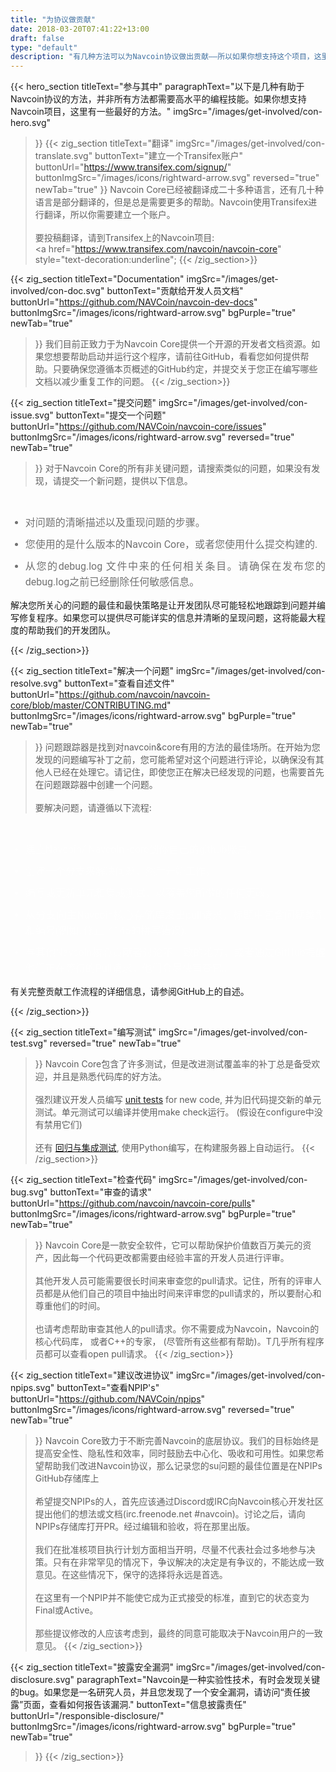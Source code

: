 ```yaml
---
title: "为协议做贡献"
date: 2018-03-20T07:41:22+13:00
draft: false
type: "default"
description: "有几种方法可以为Navcoin协议做出贡献——所以如果你想支持这个项目，这里有一些最好的方法"
---
```

{{< hero_section
titleText="参与其中"
paragraphText="以下是几种有助于Navcoin协议的方法，并非所有方法都需要高水平的编程技能。如果你想支持Navcoin项目，这里有一些最好的方法。"
imgSrc="/images/get-involved/con-hero.svg"
>}}
{{< zig_section
titleText="翻译"
imgSrc="/images/get-involved/con-translate.svg"
  buttonText="建立一个Transifex账户"
  buttonUrl="https://www.transifex.com/signup/"
  buttonImgSrc="/images/icons/rightward-arrow.svg"
    reversed="true"
    newTab="true"
>}}
Navcoin Core已经被翻译成二十多种语言，还有几十种语言是部分翻译的，但是总是需要更多的帮助。Navcoin使用Transifex进行翻译，所以你需要建立一个账户。<br><br>要投稿翻译，请到Transifex上的Navcoin项目:<br><a href="https://www.transifex.com/navcoin/navcoin-core" style="text-decoration:underline";
{{< /zig_section>}}

{{< zig_section
  titleText="Documentation"
  imgSrc="/images/get-involved/con-doc.svg"
  buttonText="贡献给开发人员文档"
  buttonUrl="https://github.com/NAVCoin/navcoin-dev-docs"
  buttonImgSrc="/images/icons/rightward-arrow.svg"
  bgPurple="true"
  newTab="true"
>}}
我们目前正致力于为Navcoin Core提供一个开源的开发者文档资源。如果您想要帮助启动并运行这个程序，请前往GitHub，看看您如何提供帮助。只要确保您遵循本页概述的GitHub约定，并提交关于您正在编写哪些文档以减少重复工作的问题。
{{< /zig_section>}}

{{< zig_section
titleText="提交问题"
imgSrc="/images/get-involved/con-issue.svg"
buttonText="提交一个问题"
buttonUrl="https://github.com/NAVCoin/navcoin-core/issues"
buttonImgSrc="/images/icons/rightward-arrow.svg"
reversed="true"
newTab="true"
>}}
对于Navcoin Core的所有非关键问题，请搜索类似的问题，如果没有发现，请提交一个新问题，提供以下信息。
<br>
<ul class="article-ul" style="color: rgba(0, 0, 0, 0.55);">
  <li>对问题的清晰描述以及重现问题的步骤。</li>
  <li>您使用的是什么版本的Navcoin Core，或者您使用什么提交构建的.</li><li>从您的debug.log 文件中来的任何相关条目。请确保在发布您的debug.log之前已经删除任何敏感信息。</li>
</ul>
<p class="paragraph-text">解决您所关心的问题的最佳和最快策略是让开发团队尽可能轻松地跟踪到问题并编写修复程序。如果您可以提供尽可能详实的信息并清晰的呈现问题，这将能最大程度的帮助我们的开发团队。</p>
{{< /zig_section>}}

{{< zig_section
  titleText="解决一个问题"
  imgSrc="/images/get-involved/con-resolve.svg"
  buttonText="查看自述文件"
  buttonUrl="https://github.com/navcoin/navcoin-core/blob/master/CONTRIBUTING.md"
  buttonImgSrc="/images/icons/rightward-arrow.svg"
  bgPurple="true"
  newTab="true"
>}}
问题跟踪器是找到对navcoin&core有用的方法的最佳场所。在开始为您发现的问题编写补丁之前，您可能希望对这个问题进行评论，以确保没有其他人已经在处理它。请记住，即使您正在解决已经发现的问题，也需要首先在问题跟踪器中创建一个问题。
<br><br>
要解决问题，请遵循以下流程:
<br>
<ul class="article-ul" style="color: rgba(255,255,255,0.55);">
  <li>建立Navcoin/ Navcoin -core到你自己的github账户。</li>
  <li>创建一个分支来解决问题，然后开始工作。</li>
  <li>编写或更新单元和集成测试，以覆盖您所做的任何更改。</li>
  <li>从分支向主Navcoin核心存储库发出pull请求，标题中包含问题类型和编号(例如. 修正了145的拼写错误)。</li>
  <li>与其他Navcoin核心贡献者讨论不一致的地方，或者通过GitHub提醒他们正在等待的Pull请求，他们会尽快审查它。</li>
</ul>
<p class="paragraph-text">有关完整贡献工作流程的详细信息，请参阅GitHub上的自述。</p>
{{< /zig_section>}}

{{< zig_section
titleText="编写测试"
imgSrc="/images/get-involved/con-test.svg"
reversed="true"
newTab="true"
>}}
Navcoin Core包含了许多测试，但是改进测试覆盖率的补丁总是备受欢迎，并且是熟悉代码库的好方法。
<br><br>
强烈建议开发人员编写 <a href="https://github.com/NAVCoin/navcoin-core/blob/master/doc/unit-tests.md" target="e" style="text-decoration:underline;">unit tests</a> for new code, 并为旧代码提交新的单元测试。单元测试可以编译并使用make check运行。 (假设在configure中没有禁用它们) 
<br><br>
还有 <a href="https://github.com/NAVCoin/navcoin-core/tree/master/qa" target="e" style="text-decoration:underline;">回归与集成测试</a>, 使用Python编写，在构建服务器上自动运行。
{{< /zig_section>}}

{{< zig_section
  titleText="检查代码"
  imgSrc="/images/get-involved/con-bug.svg"
    buttonText="审查的请求"
  buttonUrl="https://github.com/navcoin/navcoin-core/pulls"
  buttonImgSrc="/images/icons/rightward-arrow.svg"
  bgPurple="true"
  newTab="true"
>}}
Navcoin Core是一款安全软件，它可以帮助保护价值数百万美元的资产，因此每一个代码更改都需要由经验丰富的开发人员进行评审。<br><br>其他开发人员可能需要很长时间来审查您的pull请求。记住，所有的评审人员都是从他们自己的项目中抽出时间来评审您的pull请求的，所以要耐心和尊重他们的时间。<br><br>也请考虑帮助审查其他人的pull请求。你不需要成为Navcoin，Navcoin的核心代码库， 或者C++的专家， (尽管所有这些都有帮助)。T几乎所有程序员都可以查看open pull请求。
{{< /zig_section>}}

{{< zig_section
titleText="建议改进协议"
imgSrc="/images/get-involved/con-npips.svg"
buttonText="查看NPIP's"
buttonUrl="https://github.com/NAVCoin/npips"
buttonImgSrc="/images/icons/rightward-arrow.svg"
reversed="true"
newTab="true"
>}}
Navcoin Core致力于不断完善Navcoin的底层协议。我们的目标始终是提高安全性、隐私性和效率，同时鼓励去中心化、吸收和可用性。如果您希望帮助我们改进Navcoin协议，那么记录您的su问题的最佳位置是在NPIPs GitHub存储库上<br><br>希望提交NPIPs的人，首先应该通过Discord或IRC向Navcoin核心开发社区提出他们的想法或文档(irc.freenode.net #navcoin)。讨论之后，请向NPIPs存储库打开PR。经过编辑和验收，将在那里出版。<br><br>我们在批准核项目执行计划方面相当开明，尽量不代表社会过多地参与决策。只有在非常罕见的情况下，争议解决的决定是有争议的，不能达成一致意见。在这些情况下，保守的选择将永远是首选。<br><br>在这里有一个NPIP并不能使它成为正式接受的标准，直到它的状态变为Final或Active。<br><br>那些提议修改的人应该考虑到，最终的同意可能取决于Navcoin用户的一致意见。
{{< /zig_section>}}

{{< zig_section
  titleText="披露安全漏洞"
  imgSrc="/images/get-involved/con-disclosure.svg"
  paragraphText="Navcoin是一种实验性技术，有时会发现关键的bug。如果您是一名研究人员，并且您发现了一个安全漏洞，请访问“责任披露”页面，查看如何报告该漏洞."
    buttonText="信息披露责任"
  buttonUrl="/responsible-disclosure/"
  buttonImgSrc="/images/icons/rightward-arrow.svg"
  bgPurple="true"
  newTab="true"
>}}
{{< /zig_section>}}

<style>
.article-ul>li{
    margin-bottom: 8px;
    font-size: 16px;
    font-family: roboto;
    line-height: 25px;
    text-align: justify;
    margin-top: 0;
    margin-bottom: 10px;
}
</style>

